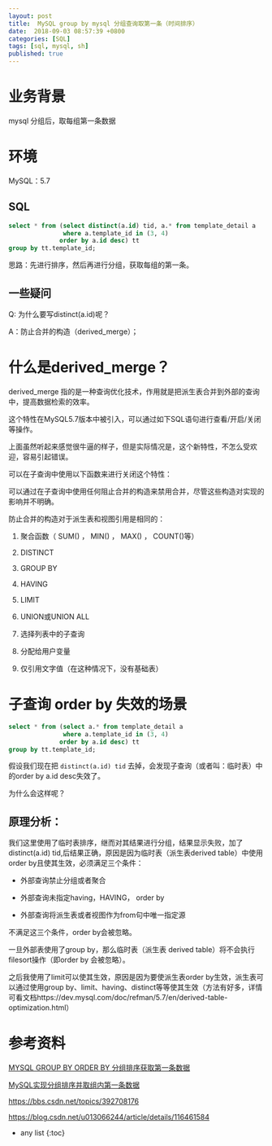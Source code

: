 ```yaml
---
layout: post
title:  MySQL group by mysql 分组查询取第一条（时间排序）
date:  2018-09-03 08:57:39 +0800
categories: [SQL]
tags: [sql, mysql, sh]
published: true
---
```


# 业务背景

mysql 分组后，取每组第一条数据

# 环境

MySQL：5.7

## SQL

```sql
select * from (select distinct(a.id) tid, a.* from template_detail a
               where a.template_id in (3, 4)
              order by a.id desc) tt
group by tt.template_id;
```

思路：先进行排序，然后再进行分组，获取每组的第一条。

## 一些疑问

Q: 为什么要写distinct(a.id)呢？

A：防止合并的构造（derived_merge）；

# 什么是derived_merge？

derived_merge 指的是一种查询优化技术，作用就是把派生表合并到外部的查询中，提高数据检索的效率。

这个特性在MySQL5.7版本中被引入，可以通过如下SQL语句进行查看/开启/关闭等操作。

上面虽然听起来感觉很牛逼的样子，但是实际情况是，这个新特性，不怎么受欢迎，容易引起错误。

可以在子查询中使用以下函数来进行关闭这个特性：

可以通过在子查询中使用任何阻止合并的构造来禁用合并，尽管这些构造对实现的影响并不明确。 

防止合并的构造对于派生表和视图引用是相同的：

1. 聚合函数（ SUM() ， MIN() ， MAX() ， COUNT()等）

2. DISTINCT

3. GROUP BY

4. HAVING

5. LIMIT

6. UNION或UNION ALL

7. 选择列表中的子查询

8. 分配给用户变量

9. 仅引用文字值（在这种情况下，没有基础表）

# 子查询 order by 失效的场景

```sql
select * from (select a.* from template_detail a
               where a.template_id in (3, 4)
              order by a.id desc) tt
group by tt.template_id;
```

假设我们现在把 `distinct(a.id) tid` 去掉，会发现子查询（或者叫：临时表）中的order by a.id desc失效了。

为什么会这样呢？

## 原理分析：

我们这里使用了临时表排序，继而对其结果进行分组，结果显示失败，加了distinct(a.id) tid,后结果正确，原因是因为临时表（派生表derived table）中使用order by且使其生效，必须满足三个条件：

- 外部查询禁止分组或者聚合

- 外部查询未指定having，HAVING， order by

- 外部查询将派生表或者视图作为from句中唯一指定源

不满足这三个条件，order by会被忽略。

一旦外部表使用了group by，那么临时表（派生表 derived table）将不会执行filesort操作（即order by 会被忽略）。

之后我使用了limit可以使其生效，原因是因为要使派生表order by生效，派生表可以通过使用group by、limit、having、distinct等等使其生效（方法有好多，详情可看文档https://dev.mysql.com/doc/refman/5.7/en/derived-table-optimization.html）

# 参考资料

[MYSQL GROUP BY ORDER BY 分组排序获取第一条数据](https://blog.csdn.net/yunzhonghefei/article/details/105634923)

[MySQL实现分组排序并取组内第一条数据](https://www.cnblogs.com/Jimc/p/12485225.html)

https://bbs.csdn.net/topics/392708176

https://blog.csdn.net/u013066244/article/details/116461584

* any list
{:toc}